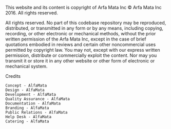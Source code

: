 This website and its content is copyright of Arfa Mata Inc © Arfa Mata Inc 2016. All rights reserved.

All rights reserved. No part of this codebase repository may be reproduced, distributed, or transmitted in any form or by any means, including copying, recording, or other electronic or mechanical methods, without the prior written permission of the Arfa Mata Inc, except in the case of brief quotations embodied in reviews and certain other noncommercial uses permitted by copyright law. You may not, except with our express written permission, distribute or commercially exploit the content. Nor may you transmit it or store it in any other website or other form of electronic or mechanical system.


Credits

    Concept - AlfaMata
    Design - AlfaMata
    Development - AlfaMata
    Quality Assurance - AlfaMata
    Documentation - AlfaMata
    Branding - AlfaMata
    Public Relations - AlfaMata
    Help Desk - AlfaMata
    Catering - AlfaMata
